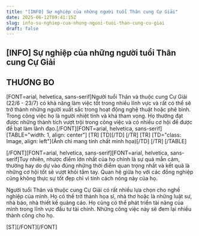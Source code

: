 ```yaml
---
title: "[INFO] Sự nghiệp của những người tuổi Thân cung Cự Giải"
date: 2025-06-12T09:41:15Z
slug: info-su-nghiep-cua-nhung-nguoi-tuoi-than-cung-cu-giai
draft: false
---
```


## [INFO] Sự nghiệp của những người tuổi Thân cung Cự Giải

## THƯƠNG BO

[FONT=arial, helvetica, sans-serif]Người tuổi Thân và thuộc cung Cự Giải (22/6 - 23/7) có khả năng làm việc tốt trong nhiều lĩnh vực và rất có thể sẽ trở thành những người xuất sắc trong hoạt động nghệ thuật hoặc phê bình. Trong công việc họ là người nhiệt tình và khá tham vọng. Họ thường đạt được những thành tích vượt trội trong công việc và có nhiều cơ hội để được đề bạt làm lãnh đạo.[/FONT][FONT=arial, helvetica, sans-serif][TABLE="width: 1, align: center"]
[TR]
[TD][/TD]
[/TR]
[TR]
[TD="class: Image, align: left"](Ảnh chỉ mang tính chất minh họa)​[/TD]
[/TR]
[/TABLE]

[/FONT][FONT=arial, helvetica, sans-serif][FONT=arial, helvetica, sans-serif]Tuy nhiên, nhược điểm lớn nhất của họ chính là sự quá mẫn cảm, thường hay do dự vào đúng những thời điểm quan trọng nhất và kết quả là những cơ hội tốt sẽ vượt khỏi tầm tay. Quan hệ giữa họ với các đồng nghiệp cũng không thực sự tốt đẹp chỉ vì tính cách nóng nảy của họ. 

Người tuổi Thân và thuộc cung Cự Giải có rất nhiều lựa chọn cho nghề nghiệp của mình. Họ có thể trở thành họa sĩ, nhà thơ hoặc là những luật sư, nhà báo, nhà thiết kế quảng cáo. Họ cũng có thể phát triển tài năng của mình trong lĩnh vực đầu tư tài chính. Những công việc này sẽ đem lại nhiều thành công cho họ.

[ST][/FONT]​[/FONT]
